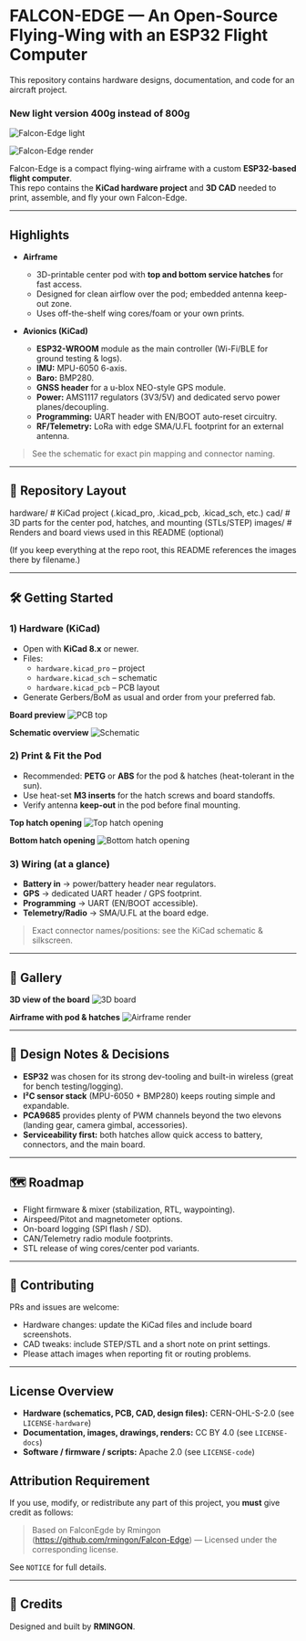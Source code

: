 # FALCON-EDGE — An Open-Source Flying-Wing with an ESP32 Flight Computer

This repository contains hardware designs, documentation, and code for an aircraft project.

### New light version 400g instead of 800g

![Falcon-Edge light](./light.png)

![Falcon-Edge render](./global.png)

Falcon-Edge is a compact flying-wing airframe with a custom **ESP32-based flight computer**.  
This repo contains the **KiCad hardware project** and **3D CAD** needed to print, assemble, and fly your own Falcon-Edge.

---

## Highlights

- **Airframe**

  - 3D-printable center pod with **top and bottom service hatches** for fast access.
  - Designed for clean airflow over the pod; embedded antenna keep-out zone.
  - Uses off-the-shelf wing cores/foam or your own prints.

- **Avionics (KiCad)**
  - **ESP32-WROOM** module as the main controller (Wi-Fi/BLE for ground testing & logs).
  - **IMU:** MPU-6050 6-axis.
  - **Baro:** BMP280.
  - **GNSS header** for a u-blox NEO-style GPS module.
  - **Power:** AMS1117 regulators (3V3/5V) and dedicated servo power planes/decoupling.
  - **Programming:** UART header with EN/BOOT auto-reset circuitry.
  - **RF/Telemetry:** LoRa with edge SMA/U.FL footprint for an external antenna.

> See the schematic for exact pin mapping and connector naming.

---

## 📂 Repository Layout

hardware/ # KiCad project (.kicad_pro, .kicad_pcb, .kicad_sch, etc.)
cad/ # 3D parts for the center pod, hatches, and mounting (STLs/STEP)
images/ # Renders and board views used in this README (optional)

(If you keep everything at the repo root, this README references the images there by filename.)

---

## 🛠️ Getting Started

### 1) Hardware (KiCad)

- Open with **KiCad 8.x** or newer.
- Files:
  - `hardware.kicad_pro` – project
  - `hardware.kicad_sch` – schematic
  - `hardware.kicad_pcb` – PCB layout
- Generate Gerbers/BoM as usual and order from your preferred fab.

**Board preview**
![PCB top](./pcb.png)

**Schematic overview**
![Schematic](./schematic.png)

### 2) Print & Fit the Pod

- Recommended: **PETG** or **ABS** for the pod & hatches (heat-tolerant in the sun).
- Use heat-set **M3 inserts** for the hatch screws and board standoffs.
- Verify antenna **keep-out** in the pod before final mounting.

**Top hatch opening**
![Top hatch opening](./top-window.png)

**Bottom hatch opening**
![Bottom hatch opening](./bottom-window.png)

### 3) Wiring (at a glance)

- **Battery in** → power/battery header near regulators.
- **GPS** → dedicated UART header / GPS footprint.
- **Programming** → UART (EN/BOOT accessible).
- **Telemetry/Radio** → SMA/U.FL at the board edge.

> Exact connector names/positions: see the KiCad schematic & silkscreen.

---

## 📸 Gallery

**3D view of the board**
![3D board](./3d.png)

**Airframe with pod & hatches**
![Airframe render](./global.png)

---

## 📏 Design Notes & Decisions

- **ESP32** was chosen for its strong dev-tooling and built-in wireless (great for bench testing/logging).
- **I²C sensor stack** (MPU-6050 + BMP280) keeps routing simple and expandable.
- **PCA9685** provides plenty of PWM channels beyond the two elevons (landing gear, camera gimbal, accessories).
- **Serviceability first:** both hatches allow quick access to battery, connectors, and the main board.

---

## 🗺️ Roadmap

- Flight firmware & mixer (stabilization, RTL, waypointing).
- Airspeed/Pitot and magnetometer options.
- On-board logging (SPI flash / SD).
- CAN/Telemetry radio module footprints.
- STL release of wing cores/center pod variants.

---

## 🤝 Contributing

PRs and issues are welcome:

- Hardware changes: update the KiCad files and include board screenshots.
- CAD tweaks: include STEP/STL and a short note on print settings.
- Please attach images when reporting fit or routing problems.

---

## License Overview

- **Hardware (schematics, PCB, CAD, design files):** CERN-OHL-S-2.0 (see `LICENSE-hardware`)
- **Documentation, images, drawings, renders:** CC BY 4.0 (see `LICENSE-docs`)
- **Software / firmware / scripts:** Apache 2.0 (see `LICENSE-code`)

## Attribution Requirement

If you use, modify, or redistribute any part of this project, you **must** give credit as follows:

> Based on FalconEgde by Rmingon (https://github.com/rmingon/Falcon-Edge) — Licensed under the corresponding license.

See `NOTICE` for full details.

---

## 🙏 Credits

Designed and built by **RMINGON**.
